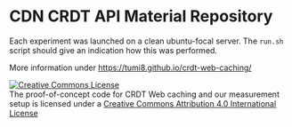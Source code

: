 # CDN CRDT API Material Repository

Each experiment was launched on a clean ubuntu-focal server. The `run.sh` script should give an indication how this was performed.

More information under https://tumi8.github.io/crdt-web-caching/

<a rel="license" href="http://creativecommons.org/licenses/by/4.0/"><img alt="Creative Commons License" style="border-width:0" src="https://i.creativecommons.org/l/by/4.0/88x31.png" /></a><br />The proof-of-concept code for CRDT Web caching and our  measurement setup is licensed under a <a rel="license" href="http://creativecommons.org/licenses/by/4.0/">Creative Commons Attribution 4.0 International License</a>

